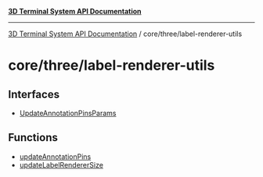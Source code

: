 [**3D Terminal System API Documentation**](../../../README.md)

***

[3D Terminal System API Documentation](../../../README.md) / core/three/label-renderer-utils

# core/three/label-renderer-utils

## Interfaces

- [UpdateAnnotationPinsParams](interfaces/UpdateAnnotationPinsParams.md)

## Functions

- [updateAnnotationPins](functions/updateAnnotationPins.md)
- [updateLabelRendererSize](functions/updateLabelRendererSize.md)
